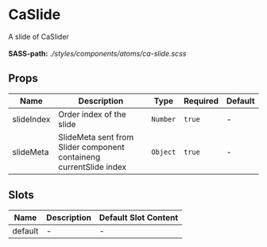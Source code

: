 # CaSlide

A slide of CaSlider<br><br> **SASS-path:** _./styles/components/atoms/ca-slide.scss_

## Props

<!-- @vuese:CaSlide:props:start -->
|Name|Description|Type|Required|Default|
|---|---|---|---|---|
|slideIndex|Order index of the slide|`Number`|`true`|-|
|slideMeta|SlideMeta sent from Slider component containeng currentSlide index|`Object`|`true`|-|

<!-- @vuese:CaSlide:props:end -->


## Slots

<!-- @vuese:CaSlide:slots:start -->
|Name|Description|Default Slot Content|
|---|---|---|
|default|-|-|

<!-- @vuese:CaSlide:slots:end -->


